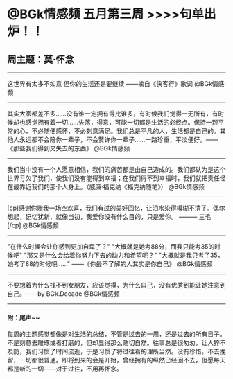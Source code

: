 # @BGk情感频 五月第三周 >>>>句单出炉！！

## 周主题：莫·怀念

***

这世界有太多不如意
但你的生活还是要继续
——摘自《侠客行》歌词
@BGk情感频

***

其实大家都差不多……没有谁一定拥有得比谁多，有时候我们觉得一无所有，有时候却也感觉拥有着一切……失落，得意，可能一切都是生活的必经点。保持一颗平常的心，不必随便感怀，不必刻意满足。我们总是平凡的人，生活都是自己的。其他人永远都不会陪你一辈子，不会赞许你一辈子……一路珍重，平淡便好。——《那些我们得到又失去的东西》
@BGk情感频

***

我们当中没有一个人愿意相信，我们的痛苦都是由自己造成的。我们都认为是这个世界亏欠了我们，使我们没有能得到幸福；在我们得不到幸福时，我们就把责任怪在最靠近我们的那个人身上。（威廉·福克纳《福克纳随笔》）
@BGk情感频

***

[cp]感谢你赠我一场空欢喜，我们有过的美好回忆，让泪水染得模糊不清了。偶尔想起，记忆犹新，就像当初，我爱你没有什么目的，只是爱你。 ——— 三毛 [/cp]
@BGk情感频

***

"在什么时候会让你感到更加自卑了？"
"大概就是她考88分，而我只能考35的时候吧"
"那又是什么会给着你努力下去的动力和希望呢？"
"大概就是我只考了35，她考了88的时候吧……"
——《你最不了解的人其实是你自己》
@BGk情感频

***

不要想着为什么找不到女朋友，应该觉得，为什么自己，没有优秀到能让她注意到自己。——by BGk.Decade
@BGk情感频

***

#### 附：尾声~~

每周的主题感觉都像是对生活的总结，不管是过去的一周，还是过去的所有日子。不是刻意去雕琢或者打磨的，但却显得那么贴切自然。往事总是很匆匆，让人猝不及防，我们习惯了时间流逝，于是习惯了将过往看的理所当然。没有珍惜，不去挽留，一切都很普通。即将到来的会是开始，曾经拥有的纵然已经回不去，但愿每天都是新的一切——对于过往，不用再怀念。

